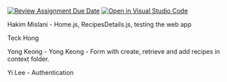 [![Review Assignment Due Date](https://classroom.github.com/assets/deadline-readme-button-22041afd0340ce965d47ae6ef1cefeee28c7c493a6346c4f15d667ab976d596c.svg)](https://classroom.github.com/a/nU6LtIQR)
[![Open in Visual Studio Code](https://classroom.github.com/assets/open-in-vscode-2e0aaae1b6195c2367325f4f02e2d04e9abb55f0b24a779b69b11b9e10269abc.svg)](https://classroom.github.com/online_ide?assignment_repo_id=18111657&assignment_repo_type=AssignmentRepo)

Hakim Mislani - Home.js, RecipesDetails.js, testing the web app

Teck Hong

Yong Keong - Yong Keong - Form with create, retrieve and add recipes in context folder.

Yi Lee - Authentication
